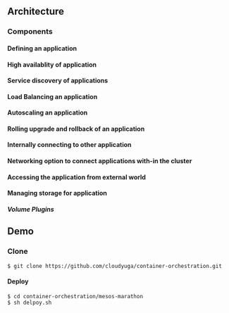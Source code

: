 ## Architecture 

### Components

#### Defining an application 

#### High availablity of application 

#### Service discovery of applications 

#### Load Balancing an application

#### Autoscaling an application 

#### Rolling upgrade and rollback of an application 

#### Internally connecting to other application 

#### Networking option to connect applications with-in the cluster  

#### Accessing the application from external world 

#### Managing storage for application

##### Volume Plugins


## Demo 

### Clone
```
$ git clone https://github.com/cloudyuga/container-orchestration.git
```

#### Deploy
```
$ cd container-orchestration/mesos-marathon
$ sh delpoy.sh
```

